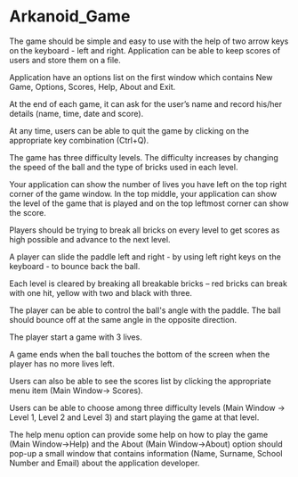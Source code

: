 # Arkanoid_Game

The game should be simple and easy to use with the help of two arrow keys on the keyboard - left and right. 
Application can be able to keep scores of users and store them on a file.

Application have an options list on the first window which contains New Game, Options, Scores, Help, About and 
Exit.

At the end of each game, it can ask for the user’s name and record his/her details (name, time, date and score).

At any time, users can be able to quit the game by clicking on the appropriate key combination (Ctrl+Q).

The game has three difficulty levels. The difficulty increases by changing the speed of the ball and the type of 
bricks used in each level.

Your application can show the number of lives you have left on the top right corner of the game window. In the top 
middle, your application can show the level of the game that is played and on the top leftmost corner can show the 
score.

Players should be trying to break all bricks on every level to get scores as high possible and advance to the next 
level.

A player can slide the paddle left and right - by using left right keys on the keyboard - to bounce back the ball.

Each level is cleared by breaking all breakable bricks – red bricks can break with one hit, yellow with two and black 
with three.

The player can be able to control the ball's angle with the paddle. The ball should bounce off at the same angle in 
the opposite direction.

The player start a game with 3 lives.

A game ends when the ball touches the bottom of the screen when the player has no more lives left.

Users can also be able to see the scores list by clicking the appropriate menu item (Main Window-> Scores).

Users can be able to choose among three difficulty levels (Main Window -> Level 1, Level 2 and Level 3) and start 
playing the game at that level.

The help menu option can provide some help on how to play the game (Main 
Window->Help) and the About (Main Window->About) option should pop-up a small window that contains information (Name, Surname, School 
Number and Email) about the application developer.
